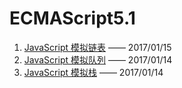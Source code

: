 # ECMAScript5.1

1.  [JavaScript 模拟链表](/ECMAScript/ECMAScript5/03-JavaScript模拟链表.md) —— 2017/01/15
1.  [JavaScript 模拟队列](/ECMAScript/ECMAScript5/02-JavaScript模拟队列.md) —— 2017/01/14
1.  [JavaScript 模拟栈](/ECMAScript/ECMAScript5/01-JavaScript模拟栈.md) —— 2017/01/14
